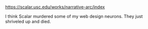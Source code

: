 https://scalar.usc.edu/works/narrative-arc/index
<p>
I think Scalar murdered some of my web design neurons. They just shriveled up and died.
